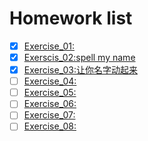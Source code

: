 # Homework list
- [x] [Exercise_01:]() 
- [x] [Exerscis_02:spell my name](https://www.zybuluo.com/zefengWu/note/505238) 
- [x] [Exercise_03:让你名字动起来](exercise-03/Ex-3.md) 
- [ ] [Exercise_04:]() 
- [ ] [Exercise_05:]() 
- [ ] [Exercise_06:]() 
- [ ] [Exercise_07:]() 
- [ ] [Exercise_08:]() 
